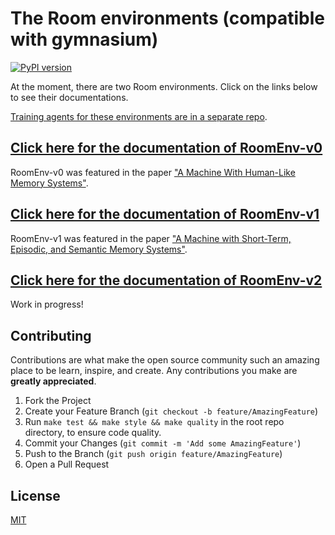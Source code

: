 # The Room environments (compatible with gymnasium)

[![PyPI version](https://badge.fury.io/py/room-env.svg)](https://badge.fury.io/py/room-env)

At the moment, there are two Room environments. Click on the links below to see their
documentations.

[Training agents for these environments are in a separate repo](https://github.com/tae898/explicit-memory).

## [Click here for the documentation of RoomEnv-v0](./README-v0.md)

RoomEnv-v0 was featured in the paper ["A Machine With Human-Like Memory Systems"](https://arxiv.org/abs/2204.01611).

## [Click here for the documentation of RoomEnv-v1](./README-v1.md)

RoomEnv-v1 was featured in the paper ["A Machine with Short-Term, Episodic, and Semantic Memory Systems"](https://doi.org/10.1609/aaai.v37i1.25075).

## [Click here for the documentation of RoomEnv-v2](./README-v2.md)

Work in progress!

## Contributing

Contributions are what make the open source community such an amazing place to be learn, inspire, and create. Any contributions you make are **greatly appreciated**.

1. Fork the Project
1. Create your Feature Branch (`git checkout -b feature/AmazingFeature`)
1. Run `make test && make style && make quality` in the root repo directory, to ensure code quality.
1. Commit your Changes (`git commit -m 'Add some AmazingFeature'`)
1. Push to the Branch (`git push origin feature/AmazingFeature`)
1. Open a Pull Request

## License

[MIT](https://choosealicense.com/licenses/mit/)
